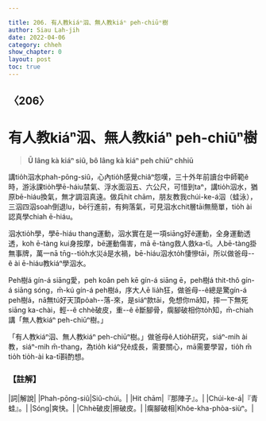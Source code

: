 ```yaml
---

title: 206. 有人教kiáⁿ泅、無人教kiáⁿ peh-chiūⁿ樹
author: Siau Lah-jih
date: 2022-04-06
category: chheh
show_chapter: 0
layout: post
toc: true
---
```

  
## 〈206〉
# 有人教kiáⁿ泅、無人教kiáⁿ peh-chiūⁿ樹
>**Ū lâng kà kiáⁿ siû, bô lâng kà kiáⁿ peh chiūⁿ chhiū**

講tio̍h泅水phah-pōng-siû，心內tio̍h感覺chiâⁿ怨嘆，三十外年前讀台中師範ê時，游泳課tio̍h學ē-háiu禁氣、浮水面泅五、六公尺，可惜到taⁿ，講tio̍h泅水，猶原bē-hiáu換氣，無才調泅真遠。做兵hit chām，朋友教我chúi-ke-á泅（蛙泳），三泅四泅soah倒退lu，bē行進前，有夠落氣，可見泅水chit層tāi無簡單，tio̍h ài認真學chiah ē-hiáu。

泅水tio̍h學，學ē-hiáu thang運動，泅水實在是一項siāng好ê運動，全身運動透透，koh ē-tàng kui身按摩，bē運動傷害，mā ē-tàng救人救ka-tī。人bē-tàng掛無事牌，萬一nā tn̄g--tio̍h水災á是水禍，bē-hiáu泅水to̍h悽慘tāi，所以做爸母--ê ài ē-hiáu教kiáⁿ學泅水。

Peh樹á gín-á siāng愛，peh koân peh kē gín-á siāng ē，peh樹á thit-thô gín-á siāng sóng，m̄-kú gín-á peh樹á，序大人ē lia̍h狂，做爸母--ê總是驚gín-á peh樹á，nā無tú好天頂po̍ah--落-來，是siáⁿ款tāi，免想你mā知，摔一下無死siāng ka-chài，輕--ê chhè破皮，重--ê ē斷腳骨，瘸腳破相你to̍h知，m̄-chiah講「無人教kiáⁿ peh-chiūⁿ樹。」

「有人教kiáⁿ泅、無人教kiáⁿ peh-chiūⁿ樹。」做爸母ê人tio̍h研究，siáⁿ-mih ài教，siáⁿ-mih m̄-thang，為tio̍h kiáⁿ兒ê成長，需要關心，mā需要學習，tio̍h m̄ tio̍h tio̍h-ài ka-tī斟酌想。


### 【註解】

|詞|解說|
|Phah-pōng-siû|Siû-chúi。|
|Hit chām|『那陣子』。|
|Chúi-ke-á|『青蛙』。|
|Sóng|爽快。|
|Chhè破皮|擦破皮。|
|瘸腳破相|Khôe-kha-phòa-siùⁿ。|

